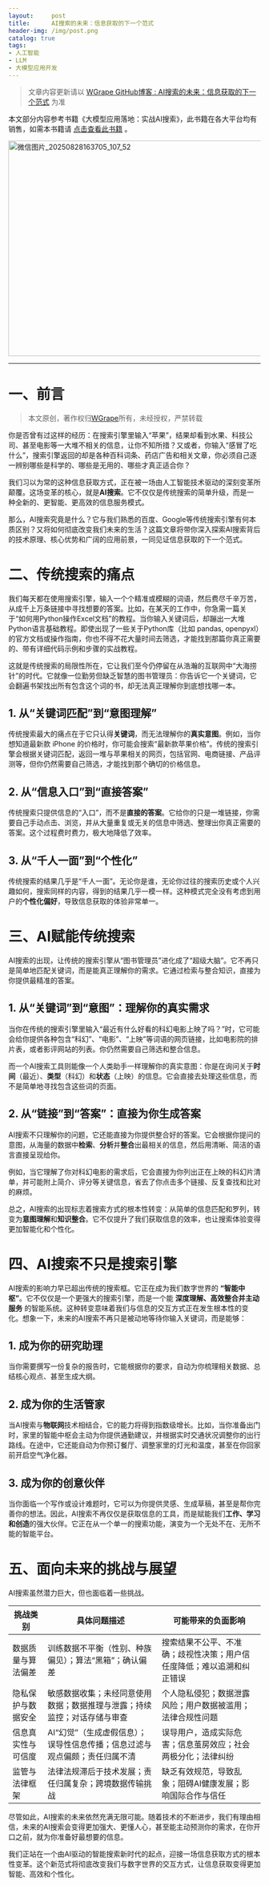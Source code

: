 ```yaml
---
layout:     post
title:      AI搜索的未来：信息获取的下一个范式
header-img: /img/post.png
catalog: true
tags:
- 人工智能
- LLM
- 大模型应用开发
---
```


> 文章内容更新请以 [WGrape GitHub博客 : AI搜索的未来：信息获取的下一个范式](https://github.com/WGrape/Blog/issues/282) 为准

本文部分内容参考书籍《大模型应用落地：实战AI搜索》，此书籍在各大平台均有销售，如需本书籍请 [点击查看此书籍](https://item.jd.com/10169208264077.html) 。

<img width="1512" height="430" alt="微信图片_20250828163705_107_52" src="https://github.com/user-attachments/assets/c81190bb-b571-4fe2-ad6d-2bf92b88da15" />

***

# 一、前言

> 本文原创，著作权归[WGrape](https://github.com/WGrape)所有，未经授权，严禁转载

你是否曾有过这样的经历：在搜索引擎里输入“苹果”，结果却看到水果、科技公司、甚至电影等一大堆不相关的信息，让你不知所措？又或者，你输入“感冒了吃什么”，搜索引擎返回的却是各种百科词条、药店广告和相关文章，你必须自己逐一辨别哪些是科学的、哪些是无用的、哪些才真正适合你？

我们习以为常的这种信息获取方式，正在被一场由人工智能技术驱动的深刻变革所颠覆。这场变革的核心，就是**AI搜索**。它不仅仅是传统搜索的简单升级，而是一种全新的、更智能、更高效的信息服务模式。

那么，AI搜索究竟是什么？它与我们熟悉的百度、Google等传统搜索引擎有何本质区别？又将如何彻底改变我们未来的生活？这篇文章将带你深入探索AI搜索背后的技术原理、核心优势和广阔的应用前景，一同见证信息获取的下一个范式。

# 二、传统搜索的痛点

我们每天都在使用搜索引擎，输入一个个精准或模糊的词语，然后费尽千辛万苦，从成千上万条链接中寻找想要的答案。比如，在某天的工作中，你急需一篇关于“如何用Python操作Excel文档”的教程。当你输入关键词后，却蹦出一大堆Python语言基础教程。即使出现了一些关于Python库（比如 pandas, openpyxl）的官方文档或操作指南，你也不得不花大量时间去筛选，才能找到那篇你真正需要的、带有详细代码示例和步骤的实战教程。

这就是传统搜索的局限性所在，它让我们至今仍停留在从浩瀚的互联网中“大海捞针”的时代。它就像一位勤劳但缺乏智慧的图书管理员：你告诉它一个关键词，它会翻遍书架找出所有包含这个词的书，却无法真正理解你到底想找哪一本。

## 1. 从“关键词匹配”到“意图理解”

传统搜索最大的痛点在于它只认得**关键词**，而无法理解你的**真实意图**。例如，当你想知道最新款 iPhone 的价格时，你可能会搜索“最新款苹果价格”。传统的搜索引擎会根据关键词匹配，返回一堆与苹果相关的网页，包括官网、电商链接、产品评测等，但你仍然需要自己筛选，才能找到那个确切的价格信息。

## 2. 从“信息入口”到“直接答案”

传统搜索只提供信息的“入口”，而不是**直接的答案**。它给你的只是一堆链接，你需要自己手动点击、浏览，并从大量重复或无关的信息中筛选、整理出你真正需要的答案。这个过程费时费力，极大地降低了效率。

## 3. 从“千人一面”到“个性化”

传统搜索的结果几乎是“千人一面”。无论你是谁，无论你过往的搜索历史或个人兴趣如何，搜索同样的内容，得到的结果几乎一模一样。这种模式完全没有考虑到用户的**个性化偏好**，导致信息获取的体验非常单一。

# 三、AI赋能传统搜索

AI搜索的出现，让传统的搜索引擎从“图书管理员”进化成了“超级大脑”。它不再只是简单地匹配关键词，而是能真正理解你的需求。它通过检索与整合知识，直接为你提供最精准的答案。

## 1. 从“关键词”到“意图”：理解你的真实需求

当你在传统的搜索引擎里输入“最近有什么好看的科幻电影上映了吗？”时，它可能会给你提供各种包含“科幻”、“电影”、“上映”等词语的网页链接，比如电影院的排片表，或者影评网站的列表。你仍然需要自己筛选和整合信息。

而一个AI搜索工具则能像一个人类助手一样理解你的真实意图：你是在询问关于**时间**（最近）、**类型**（科幻）和**状态**（上映）的信息。它会直接去处理这些信息，而不是简单地寻找包含这些词的页面。

## 2. 从“链接”到“答案”：直接为你生成答案

AI搜索不只理解你的问题，它还能直接为你提供整合好的答案。它会根据你提问的意图，从海量的数据中**检索**、**分析**并**整合**出最相关的信息，然后用清晰、简洁的语言直接呈现给你。

例如，当它理解了你对科幻电影的需求后，它会直接为你列出正在上映的科幻片清单，并可能附上简介、评分等关键信息，省去了你点击多个链接、反复查找和比对的麻烦。

总之，AI搜索的出现标志着搜索方式的根本性转变：从简单的信息匹配和罗列，转变为**意图理解**和**知识整合**。它不仅提升了我们获取信息的效率，也让搜索体验变得更加智能化和个性化。

# 四、AI搜索不只是搜索引擎

AI搜索的影响力早已超出传统的搜索框。它正在成为我们数字世界的 **“智能中枢”**。它不仅仅是一个更强大的搜索引擎，而是一个能 **深度理解、高效整合并主动服务** 的智能系统。这种转变意味着我们与信息的交互方式正在发生根本性的变化。想象一下，未来的AI搜索不再只是被动地等待你输入关键词，而是能够：

## 1. 成为你的研究助理

当你需要撰写一份复杂的报告时，它能根据你的要求，自动为你梳理相关数据、总结核心观点、甚至生成大纲。

## 2. 成为你的生活管家

当AI搜索与**物联网**技术相结合，它的能力将得到指数级增长。比如，当你准备出门时，家里的智能中枢会主动为你提供通勤建议，并根据实时交通状况调整你的出行路线。在途中，它还能自动为你预订餐厅、调整家里的灯光和温度，甚至在你回家前开启空气净化器。

## 3. 成为你的创意伙伴

当你面临一个写作或设计难题时，它可以为你提供灵感、生成草稿，甚至是帮你完善你的想法。因此，AI搜索不再仅仅是获取信息的工具，而是赋能我们**工作、学习和创造**的强大伙伴。它正在从一个单一的搜索功能，演变为一个无处不在、无所不能的智能平台。

# 五、面向未来的挑战与展望

AI搜索虽然潜力巨大，但也面临着一些挑战。

| 挑战类别      | 具体问题描述                                  | 可能带来的负面影响                           |
| --------- | --------------------------------------- | ----------------------------------- |
| 数据质量与算法偏差 | 训练数据不平衡（性别、种族偏见）；算法“黑箱”；确认偏差            | 搜索结果不公平、不准确；歧视性决策；用户信任度降低；难以追溯和纠正错误 |
| 隐私保护与数据安全 | 敏感数据收集；未经同意使用数据；数据推理与泄露；持续监控；对话存储与审查    | 个人隐私侵犯；数据泄露风险；用户数据被滥用；法律合规性问题       |
| 信息真实性与可信度 | AI“幻觉”（生成虚假信息）；误导性信息传播；信息过滤与观点偏颇；责任归属不清 | 误导用户，造成实际危害；信息茧房效应；社会两极分化；法律纠纷      |
| 监管与法律框架   | 法律法规滞后于技术发展；责任归属复杂；跨境数据传输挑战             | 缺乏有效规范，导致乱象；阻碍AI健康发展；影响国际合作与信任      |

尽管如此，AI搜索的未来依然充满无限可能。随着技术的不断进步，我们有理由相信，未来的AI搜索会变得更加强大、更懂人心，甚至能主动预测你的需求，在你开口之前，就为你准备好最想要的信息。

我们正站在一个由AI驱动的智能搜索新时代的起点，迎接一场信息获取方式的根本性变革。这个新范式将彻底改变我们与数字世界的交互方式，让信息获取变得更加智能、高效和个性化。

